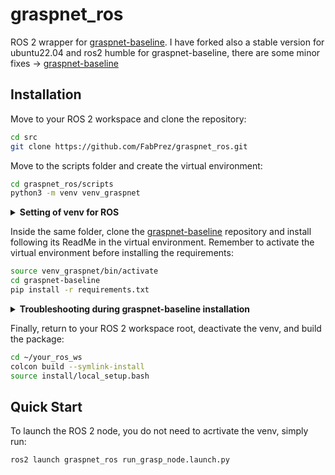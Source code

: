 # graspnet_ros

ROS 2 wrapper for [graspnet-baseline](https://github.com/graspnet/graspnet-baseline.git).
I have forked also a stable version for ubuntu22.04 and ros2 humble for graspnet-baseline, there are some minor fixes -> [graspnet-baseline](https://github.com/FabPrez/graspnet-baseline)

## Installation

Move to your ROS 2 workspace and clone the repository:

```bash
cd src
git clone https://github.com/FabPrez/graspnet_ros.git
```

Move to the scripts folder and create the virtual environment:

```bash
cd graspnet_ros/scripts
python3 -m venv venv_graspnet
```
<details>
<summary><strong>Setting of venv for ROS</strong></summary>

To use the virtual environment inside your ROS 2 workspace:

1. Open the `setup.cfg` or create it inside the package.
2. Add the following section (or edit it if it already exists):

   ```ini
   [build_scripts]
   executable = path/to/your/venv_graspnet/bin/env python3
   ```
</details>

Inside the same folder, clone the [graspnet-baseline](https://github.com/graspnet/graspnet-baseline.git) repository and install following its ReadMe in the virtual environment.
Remember to activate the virtual environment before installing the requirements:
```bash
source venv_graspnet/bin/activate
cd graspnet-baseline
pip install -r requirements.txt
```


<details>

Inside the same folder, clone the [graspnet-baseline](https://github.com/graspnet/graspnet-baseline.git) repository and install following its ReadMe in the virtual environment.
Remember to activate the virtual environment before installing the requirements:
```bash
source venv_graspnet/bin/activate
cd graspnet-baseline
pip install -r requirements.txt
```

<summary><strong>Troubleshooting during graspnet-baseline installation</strong></summary>

- Use the correct version of PyTorch for your CUDA version.
- ERRORS during installing pointnet2 and knn: Set the compilers GCC 9 and G++ 9 before running the installation:
    ```bash
    export CC=gcc-9
    export CXX=g++-9
    ```
- Typeguard may miss in the requirements, so install it by yourself: "pip install typeguard"
- The checkpoint folder should not be extracted. Leave it as a compressed file in the graspnet-baseline folder.
- ERROR "no modul name Torch._six": Inside graspnet-baseline/dataset/_dataset.py substitute:
    ```bash
    from torch.six import container_abcs
    ```
    with:
   ```bash
    import collections.abc as container_abcs
    ```
</details>


Finally, return to your ROS 2 workspace root, deactivate the venv, and build the package:
```bash
cd ~/your_ros_ws
colcon build --symlink-install
source install/local_setup.bash
```

## Quick Start

To launch the ROS 2 node, you do not need to acrtivate the venv, simply run:

```bash
ros2 launch graspnet_ros run_grasp_node.launch.py
```

